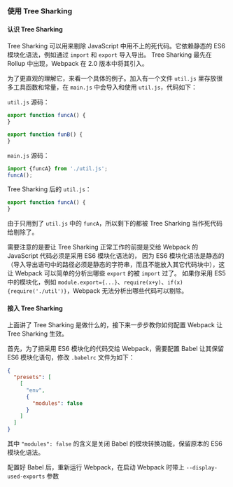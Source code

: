 ### 使用 Tree Sharking

#### 认识 Tree Sharking
Tree Sharking 可以用来剔除 JavaScript 中用不上的死代码。它依赖静态的 ES6 模块化语法，例如通过 `import` 和 `export` 导入导出。
Tree Sharking 最先在 Rollup 中出现，Webpack 在 2.0 版本中将其引入。

为了更直观的理解它，来看一个具体的例子。加入有一个文件 `util.js` 里存放很多工具函数和常量，在 `main.js` 中会导入和使用 `util.js`，代码如下：

`util.js` 源码：
```js
export function funcA() {
}

export function funB() {
}
```

`main.js` 源码：
```js
import {funcA} from './util.js';
funcA();
```

Tree Sharking 后的 `util.js`：
```js
export function funcA() {
}
```
由于只用到了 `util.js` 中的 `funcA`，所以剩下的都被 Tree Sharking 当作死代码给剔除了。

需要注意的是要让 Tree Sharking 正常工作的前提是交给 Webpack 的 JavaScript 代码必须是采用 ES6 模块化语法的，
因为 ES6 模块化语法是静态的（导入导出语句中的路径必须是静态的字符串，而且不能放入其它代码块中），这让 Webpack 可以简单的分析出哪些 `export` 的被 `import` 过了。
如果你采用 ES5 中的模块化，例如 `module.export={...}`、`require(x+y)`、`if(x){require('./util')}`，Webpack 无法分析出哪些代码可以剔除。
 
#### 接入 Tree Sharking
上面讲了 Tree Sharking 是做什么的，接下来一步步教你如何配置 Webpack 让 Tree Sharking 生效。

首先，为了把采用 ES6 模块化的代码交给 Webpack，需要配置 Babel 让其保留 ES6 模块化语句，修改 `.babelrc` 文件为如下：
```json
{
  "presets": [
    [
      "env",
      {
        "modules": false
      }
    ]
  ]
}
```
其中 `"modules": false` 的含义是关闭 Babel 的模块转换功能，保留原本的 ES6 模块化语法。

配置好 Babel 后，重新运行 Webpack，在启动 Webpack 时带上 `--display-used-exports` 参数

